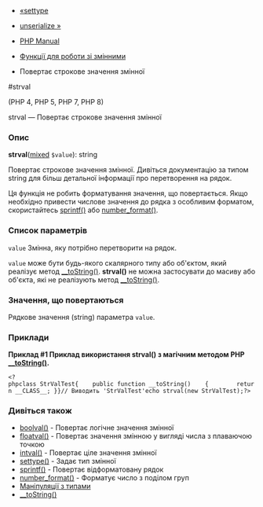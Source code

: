 - [«settype](function.settype.md)
- [unserialize »](function.unserialize.md)

- [PHP Manual](index.md)
- [Функції для роботи зі змінними](ref.var.md)
- Повертає строкове значення змінної

#strval

(PHP 4, PHP 5, PHP 7, PHP 8)

strval — Повертає строкове значення змінної

### Опис

**strval**([mixed](language.types.declarations.md#language.types.declarations.mixed)
`$value`): string

Повертає строкове значення змінної. Дивіться документацію за типом
string для більш детальної інформації про перетворення на рядок.

Ця функція не робить форматування значення, що повертається. Якщо
необхідно привести числове значення до рядка з особливим форматом,
скористайтесь [sprintf()](function.sprintf.md) або
[number_format()](function.number-format.md).

### Список параметрів

`value`
Змінна, яку потрібно перетворити на рядок.

`value` може бути будь-якого скалярного типу або об'єктом, який
реалізує метод
[\_\_toString()](language.oop5.magic.md#object.tostring). **strval()**
не можна застосувати до масиву або об'єкта, які не реалізують метод
[\_\_toString()](language.oop5.magic.md#object.tostring).

### Значення, що повертаються

Рядкове значення (string) параметра `value`.

### Приклади

**Приклад #1 Приклад використання **strval()** з магічним методом PHP
[\_\_toString()](language.oop5.magic.md#object.tostring).**

`<?phpclass StrValTest{    public function __toString()    {        return __CLASS__; }}// Виводить 'StrValTest'echo strval(new StrValTest);?> `

### Дивіться також

- [boolval()](function.boolval.md) - Повертає логічне значення
змінної
- [floatval()](function.floatval.md) - Повертає значення
змінною у вигляді числа з плаваючою точкою
- [intval()](function.intval.md) - Повертає ціле значення
змінної
- [settype()](function.settype.md) - Задає тип змінної
- [sprintf()](function.sprintf.md) - Повертає відформатовану
рядок
- [number_format()](function.number-format.md) - Форматує число з
поділом груп
- [Маніпуляції з типами](language.types.type-juggling.md)
- [\_\_toString()](language.oop5.magic.md#object.tostring)
